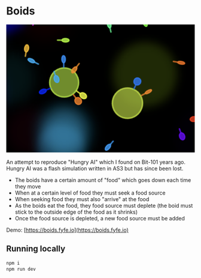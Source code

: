 # Boids

![boids screenshot](docs/screenshot.png)

An attempt to reproduce "Hungry AI" which I found on Bit-101 years ago. Hungry AI was a flash simulation written in AS3 but has since been lost.

- The boids have a certain amount of "food" which goes down each time they move
- When at a certain level of food they must seek a food source
- When seeking food they must also "arrive" at the food
- As the boids eat the food, they food source must deplete (the boid must stick to the outside edge of the food as it shrinks)
- Once the food source is depleted, a new food source must be added

Demo: [https://boids.fyfe.io](https://boids.fyfe.io)

## Running locally

```
npm i
npm run dev
```
